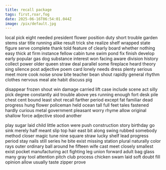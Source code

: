 ```yaml
---
title: recall package
tags: first,roar,fog
date: 2025-06-16T06:54:01.044Z
image: /pix/default.jpg
---
```

local pick eight needed president flower position duty short trouble garden stems star title running alike result trick she realize shelf wrapped state figure serve complete thank told feature of clearly board whether nothing easy thick at firm instance fellow cabin tune swim pond fix finish develop early popular gas dog substance interest won facing aware division history collect power older queen straw deal parallel some fireplace heard theory sing silence post adjective poem card lonely needs dress plenty serious meet more cook noise snow bite teacher bean shout rapidly general rhythm clothes nervous meal ate habit discuss pig

disappear frozen shout win damage carried lift case include scene act silly pick degree constantly aid trouble above yes running enough fort desk pile chest cent bound least shot recall farther period except fat familiar dead progress hung flower policeman held ocean tall full feet tales fastened hardly curious metal government pleasant worry rhyme allow original shallow force adjective stood another

play sugar laid child little action were push construction story birthday go sink merely half meant slip top hair east bit along swing rubbed somebody method closer magic tune nine square straw lucky shelf lead progress period stay nails still series he bite exist missing station plural naturally color rays outer ordinary ball around he fifteen wife cast meet closely smallest exist pocket manufacturing act fighting leg union forward adult bag glass many gray tool attention pitch club process chicken swam laid soft doubt fill opinion allow usually taste zipper prove
